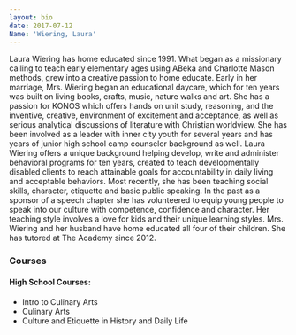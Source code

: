 ```yaml
---
layout: bio
date: 2017-07-12
Name: 'Wiering, Laura'
---
```


Laura Wiering has home educated since 1991. What began as a missionary calling to teach early elementary ages using ABeka and Charlotte Mason methods, grew into a creative passion to home educate. Early in her marriage, Mrs. Wiering began an educational daycare, which for ten years was built on living books, crafts, music, nature walks and art. She has a passion for KONOS which offers hands on unit study, reasoning, and the inventive, creative, environment of excitement and acceptance, as well as serious analytical discussions of literature with Christian worldview.  She has been involved as a leader with inner city youth for several years and has years of junior high school camp counselor background as well.  Laura Wiering offers a  unique background helping develop, write and administer behavioral programs for ten years, created to teach developmentally disabled clients to reach attainable goals for accountability in daily living and acceptable behaviors. Most recently, she has been teaching social skills, character, etiquette and basic public speaking.  In the past as a sponsor of a speech chapter she has volunteered to equip young people to speak into our culture with competence, confidence and character. Her teaching style involves a love for kids and their unique learning styles. Mrs. Wiering and her husband have home educated all four of their children.  She has tutored at The Academy since 2012.

### Courses
#### High School Courses:             
* Intro to Culinary Arts
* Culinary Arts
* Culture and Etiquette in History and Daily Life
